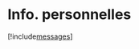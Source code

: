 # Info. personnelles

[!include[messages](infopersonnelles.messages.autogen.md)]
























































































































































